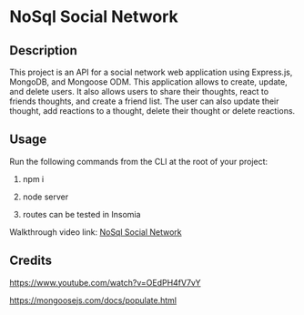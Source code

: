 # NoSql Social Network

## Description

This project is an API for a social network web application using Express.js, MongoDB, and Mongoose ODM.  This application allows to create, update, and delete users.  It also allows users to share their thoughts, react to friends thoughts, and create a friend list.  The user can also update their thought, add reactions to a thought, delete their thought or delete reactions. 

## Usage

Run the following commands from the CLI at the root of your project:

1. npm i

2. node server

3. routes can be tested in Insomia

Walkthrough video link: [NoSql Social Network](https://drive.google.com/file/d/1lyuKdkp1K7cfFE9Koq1-cR_85NKwN-BP/view)

## Credits

https://www.youtube.com/watch?v=OEdPH4fV7vY

https://mongoosejs.com/docs/populate.html
